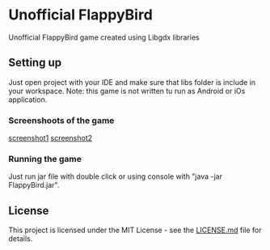 # Unofficial FlappyBird

Unofficial FlappyBird game created using Libgdx libraries

## Setting up

Just open project with your IDE and make sure that libs folder is include in your workspace. 
Note: this game is not written tu run as Android or iOs application.

### Screenshoots of the game

[screenshot1](https://user-images.githubusercontent.com/48760676/65818473-030d4200-e212-11e9-8938-b14dac73c647.png)
[screenshot2](https://user-images.githubusercontent.com/48760676/65818474-030d4200-e212-11e9-997b-9dfe56e5849a.png)

### Running the game

Just run jar file with double click or using console with "java -jar FlappyBird.jar".

## License

This project is licensed under the MIT License - see the [LICENSE.md](LICENSE.md) file for details.
